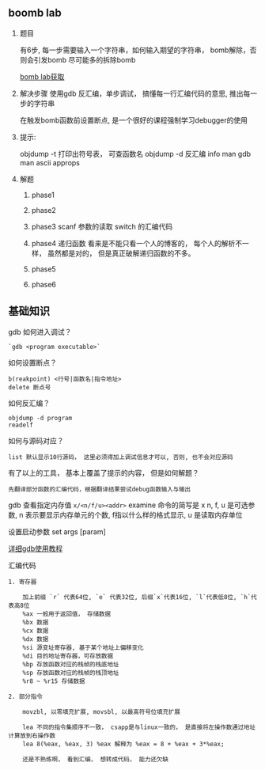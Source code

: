 
## boomb lab
1. 题目

    有6步,  每一步需要输入一个字符串，如何输入期望的字符串， bomb解除，否则会引发bomb 
    尽可能多的拆除bomb

    [bomb lab获取]()

2. 解决步骤
    使用gdb
    反汇编，单步调试， 搞懂每一行汇编代码的意思, 推出每一步的字符串

    在触发bomb函数前设置断点, 是一个很好的课程强制学习debugger的使用

3. 提示:

    objdump -t 打印出符号表， 可查函数名
    objdump -d 反汇编
    info
    man gdb
    man ascii
    approps

4. 解题

    1. phase1

    2. phase2

    3. phase3
        scanf 参数的读取
        switch 的汇编代码

    4. phase4
        递归函数
        看来是不能只看一个人的博客的， 每个人的解析不一样， 虽然都是对的， 但是真正破解递归函数的不多。

    5. phase5
    6. phase6


## 基础知识

gdb 如何进入调试？

    `gdb <program executable>`

如何设置断点？

    b(reakpoint) <行号|函数名|指令地址>
    delete 断点号

如何反汇编？

    objdump -d program
    readelf

如何与源码对应？

    list 默认显示10行源码， 这里必须得加上调试信息才可以, 否则, 也不会对应源码

有了以上的工具， 基本上覆盖了提示的内容， 但是如何解题？

    先翻译部分函数的汇编代码，根据翻译结果尝试debug函数输入与输出

gdb 查看指定内存值
    `x/<n/f/u><addr>`
    examine 命令的简写是 x
    n, f, u 是可选参数, n 表示要显示内存单元的个数, f指以什么样的格式显示, u 是读取内存单位

设置启动参数
    set args [param]

[详细gdb使用教程](https://linuxtools-rst.readthedocs.io/zh_CN/latest/tool/gdb.html)

汇编代码

    1. 寄存器

        加上前缀 `r` 代表64位, `e` 代表32位, 后缀`x`代表16位, `l`代表低8位, `h`代表高8位
        %ax 一般用于返回值， 存储数据
        %bx 数据
        %cx 数据
        %dx 数据
        %si 源变址寄存器, 基于某个地址上偏移变化
        %di 目的地址寄存器，可存放数据
        %bp 存放函数对应的栈帧的栈底地址
        %sp 存放函数对应的栈帧的栈顶地址
        %r8 ~ %r15 存储数据

    2. 部分指令

        movzbl, 以零填充扩展, movsbl, 以最高符号位填充扩展

        lea 不同的指令集顺序不一致， csapp是与linux一致的， 是直接将左操作数通过地址计算放到右操作数
        lea 8(%eax, %eax, 3) %eax 解释为 %eax = 8 + %eax + 3*%eax;

        还是不熟练啊， 看到汇编， 想转成代码， 能力还欠缺
